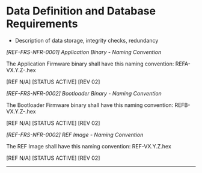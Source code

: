 # Data Definition and Database Requirements

- Description of data storage, integrity checks, redundancy

_[REF-FRS-NFR-0001] Application Binary - Naming Convention_

The Application Firmware binary shall have this naming convention: REFA-VX.Y.Z-<RevisionID>.hex

[REF N/A]  [STATUS ACTIVE] [REV 02]

_[REF-FRS-NFR-0002] Bootloader Binary - Naming Convention_

The Bootloader Firmware binary shall have this naming convention: REFB-VX.Y.Z-<RevisionID>.hex

[REF N/A]  [STATUS ACTIVE] [REV 02]

_[REF-FRS-NFR-0002] REF Image - Naming Convention_

The REF Image shall have this naming convention: REF-VX.Y.Z.hex

[REF N/A] [STATUS ACTIVE] [REV 02]

---
